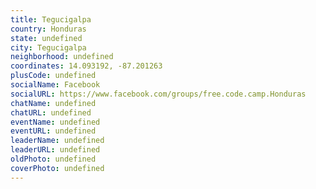 ```yaml
---
title: Tegucigalpa
country: Honduras
state: undefined
city: Tegucigalpa
neighborhood: undefined
coordinates: 14.093192, -87.201263
plusCode: undefined
socialName: Facebook
socialURL: https://www.facebook.com/groups/free.code.camp.Honduras
chatName: undefined
chatURL: undefined
eventName: undefined
eventURL: undefined
leaderName: undefined
leaderURL: undefined
oldPhoto: undefined
coverPhoto: undefined
---
```


